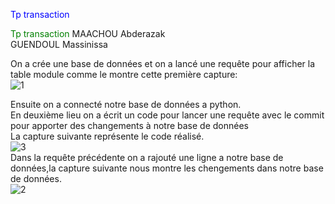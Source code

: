 
<p style="color: blue;"> Tp transaction</p>
<font color="green"> Tp transaction </font>
MAACHOU Abderazak <br>
GUENDOUL Massinissa <br>

On a crée une base de données et on a lancé une requête pour afficher la table module comme le montre cette première capture:<br>
![1](https://user-images.githubusercontent.com/75087496/100525626-95b4c280-31c2-11eb-9282-1d6063ab289a.PNG) <br>

Ensuite on a connecté notre base de données a python. <br>
En deuxième lieu on a écrit un code pour lancer une requête avec le commit pour apporter des changements à notre base de données <br>
La capture suivante représente le code réalisé.<br>
![3](https://user-images.githubusercontent.com/75087496/100525959-b716ae00-31c4-11eb-9b1a-c1107a73aaa9.PNG) <br>
Dans la requête précédente on a rajouté une ligne a notre base de données,la capture suivante nous montre les chengements dans notre base de données. <br>
![2](https://user-images.githubusercontent.com/75087496/100526001-53d94b80-31c5-11eb-91f6-6779f9e733fc.PNG)<br>

